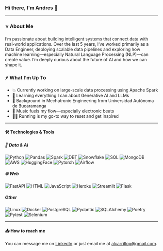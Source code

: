 ### Hi there, I'm Andres 👋
---
### ⭐️ About Me
I’m passionate about building intelligent systems that connect data with real-world applications. Over the last 5 years, I’ve worked primarily as a Data Engineer, deploying scalable data pipelines and exploring how machine learning—especially Natural Language Processing (NLP)—can create value. I’m deeply curious about the future of AI and how we can shape it.

### ⚡ What I’m Up To
- 💥 Currently working on large-scale data processing using Apache Spark
- 🧠 Learning everything I can about Generative AI and LLMs
- 🤖 Background in Mechatronic Engineering from Universidad Autónoma de Bucaramanga
- 🎵 Music fuels my flow—especially electronic beats
- 🏃‍♂️ Running is my go-to way to reset and get inspired
---
#### 🛠️ Technologies & Tools
##### 🧪 Data & AI
![Python](https://img.shields.io/badge/-Python-000?&logo=Python)
![Pandas](https://img.shields.io/badge/-Pandas-000?&logo=Pandas)
![Spark](https://img.shields.io/badge/-Apache-000?&logo=Apache)
![DBT](https://img.shields.io/badge/-DBT-000?&logo=DBT)
![Snowflake](https://img.shields.io/badge/-Snowflake-000?&logo=Snowflake)
![SQL](https://img.shields.io/badge/-SQL-000?&logo=sqlite)
![MongoDB](https://img.shields.io/badge/-MongoDB-000?&logo=mongodb)
![AWS](https://img.shields.io/badge/-AWS-000?&logo=Amazon)
![HuggingFace](https://img.shields.io/badge/-🤗_HuggingFace-000?)
![Pytorch](https://img.shields.io/badge/-Pytorch-000?&logo=Pytorch)
![Airflow](https://img.shields.io/badge/-Airflow-000?&logo=apacheairflow&logoColor=green)

##### 🌐 Web
![FastAPI](https://img.shields.io/badge/-FastAPI-000?&logo=FastAPI)
![HTML](https://img.shields.io/badge/-HTML-000?&logo=html5)
![JavaScript](https://img.shields.io/badge/-JavaScript-000?&logo=JavaScript)
![Heroku](https://img.shields.io/badge/-Heroku-000?&logo=Heroku)
![Streamlit](https://img.shields.io/badge/-Streamlit-000?&logo=Streamlit)
![Flask](https://img.shields.io/badge/-Flask-000?&logo=flask)

##### Other
![Linux](https://img.shields.io/badge/-Linux-000?&logo=Linux)
![Docker](https://img.shields.io/badge/-Docker-000?&logo=Docker)
![PostgreSQL](https://img.shields.io/badge/-PostgreSQL-000?&logo=PostgreSQL)
![Pydantic](https://img.shields.io/badge/-Pydantic-000?&logo=Pydantic)
![SQLAlchemy](https://img.shields.io/badge/-SQLAlchemy-000?&logo=SQLAlchemy)
![Poetry](https://img.shields.io/badge/-Poetry-000?&logo=Poetry)
![Pytest](https://img.shields.io/badge/-Pytest-000?&logo=Pytest)
![Selenium](https://img.shields.io/badge/-Selenium-000?&logo=Selenium)

---

#### 📥 How to reach me
You can message me on [LinkedIn](https://www.linkedin.com/in/andres-carrillo-442139104) or just email me at alcarrillop@gmail.com.

